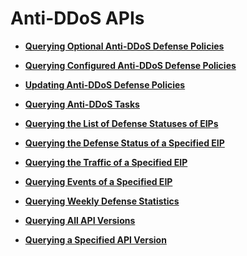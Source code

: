 # Anti-DDoS APIs<a name="antiddos_02_0016"></a>

-   **[Querying Optional Anti-DDoS Defense Policies](querying-optional-anti-ddos-defense-policies.md)**  

-   **[Querying Configured Anti-DDoS Defense Policies](querying-configured-anti-ddos-defense-policies.md)**  

-   **[Updating Anti-DDoS Defense Policies](updating-anti-ddos-defense-policies.md)**  

-   **[Querying Anti-DDoS Tasks](querying-anti-ddos-tasks.md)**  

-   **[Querying the List of Defense Statuses of EIPs](querying-the-list-of-defense-statuses-of-eips.md)**  

-   **[Querying the Defense Status of a Specified EIP](querying-the-defense-status-of-a-specified-eip.md)**  

-   **[Querying the Traffic of a Specified EIP](querying-the-traffic-of-a-specified-eip.md)**  

-   **[Querying Events of a Specified EIP](querying-events-of-a-specified-eip.md)**  

-   **[Querying Weekly Defense Statistics](querying-weekly-defense-statistics.md)**  

-   **[Querying All API Versions](querying-all-api-versions.md)**  

-   **[Querying a Specified API Version](querying-a-specified-api-version.md)**  


